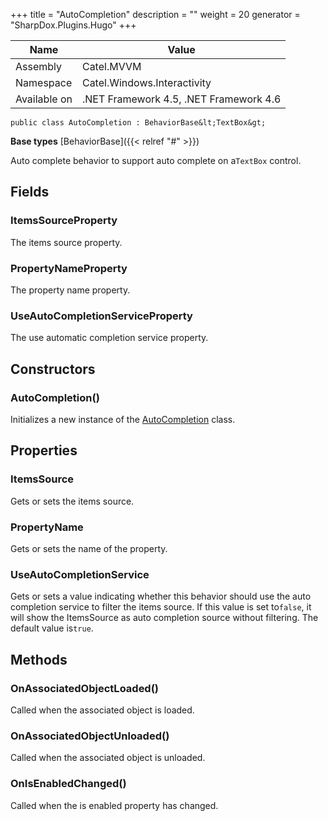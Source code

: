 

+++
title = "AutoCompletion" 
description = ""
weight = 20
generator = "SharpDox.Plugins.Hugo"
+++

Name|Value
---|---
Assembly|Catel.MVVM
Namespace|Catel.Windows.Interactivity
Available on|.NET Framework 4.5, .NET Framework 4.6

```
public class AutoCompletion : BehaviorBase&lt;TextBox&gt;
```

**Base types**
[BehaviorBase]({{&lt; relref "#" &gt;}})

Auto complete behavior to support auto complete on a`TextBox` control.

## Fields

### ItemsSourceProperty

The items source property.

### PropertyNameProperty

The property name property.

### UseAutoCompletionServiceProperty

The use automatic completion service property.

## Constructors

### AutoCompletion()

Initializes a new instance of the [AutoCompletion](#) class.

## Properties

### ItemsSource

Gets or sets the items source.

### PropertyName

Gets or sets the name of the property.

### UseAutoCompletionService

Gets or sets a value indicating whether this behavior should use the auto completion service to filter the items source. If this value is set to`false`, it will show the ItemsSource as auto completion source without filtering. The default value is`true`.

## Methods

### OnAssociatedObjectLoaded()

Called when the associated object is loaded.

### OnAssociatedObjectUnloaded()

Called when the associated object is unloaded.

### OnIsEnabledChanged()

Called when the is enabled property has changed.

